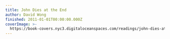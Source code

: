 ```yaml
---
title: John Dies at the End
author: David Wong
finished: 2011-01-01T00:00:00.000Z
coverImage: >-
  https://book-covers.nyc3.digitaloceanspaces.com/readings/john-dies-at-the-end-01.jpg
---
```

